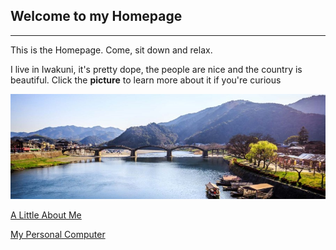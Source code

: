 ## Welcome to my Homepage
---
This is the Homepage. Come, sit down and relax.

I live in Iwakuni, it's pretty dope, the people are nice and the country is beautiful.
Click the **picture** to learn more about it if you're curious

[![Iwakuni](iwakuni-IWK.jpg)](https://en.wikipedia.org/wiki/Iwakuni)

[A Little About Me](bio.md)

[My Personal Computer](topic.md)

